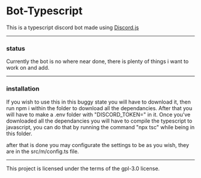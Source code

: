 # Bot-Typescript
This is a typescript discord bot made using [Discord.js](https://discord.js.org/#/)

---

### status

Currently the bot is no where near done, there is plenty of things i want to work on and add.

---
### installation
If you wish to use this in this buggy state you will have to download it, then run npm i within the folder to download all the dependancies. After that you will have to make a .env folder with "DISCORD_TOKEN=<token>" in it.
Once you've downloaded all the dependancies you will have to compile the typescript to javascript, you can do that by running the command "npx tsc" while being in this folder.

after that is done you may configurate the settings to be as you wish, they are in the src/m/config.ts file. 

---

This project is licensed under the terms of the gpl-3.0 license.
